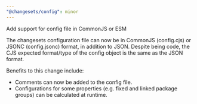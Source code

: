 ```yaml
---
"@changesets/config": minor
---
```


Add support for config file in CommonJS or ESM

The changesets configuration file can now be in CommonJS (config.cjs) or JSONC (config.jsonc) format, in addition to
JSON. Despite being code, the CJS expected format/type of the config object is the same as the JSON format.

Benefits to this change include:

- Comments can now be added to the config file.
- Configurations for some properties (e.g. fixed and linked package groups) can be calculated at runtime.
